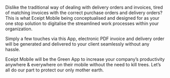 Dislike the traditional way of dealing with delivery orders and invoices, tired of matching invoices with the correct purchase orders and delivery orders? This is what Eceipt Mobile being conceptualised and designed for as your one stop solution to digitalise the streamlined work processes within your organization.

Simply a few touches via this App, electronic PDF invoice and delivery order will be generated and delivered to your client seamlessly without any hassle.

Eceipt Mobile will be the Green App to increase your company’s productivity anywhere & everywhere on their mobile without the need to kill trees. Let’s all do our part to protect our only mother earth.